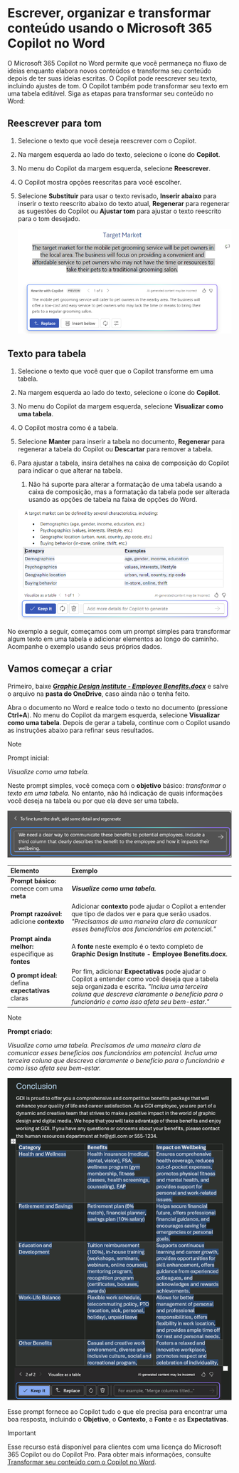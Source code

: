# Escrever, organizar e transformar conteúdo usando o Microsoft 365 Copilot no Word

O Microsoft 365 Copilot no Word permite que você permaneça no fluxo de ideias enquanto elabora novos conteúdos e transforma seu conteúdo depois de ter suas ideias escritas. O Copilot pode reescrever seu texto, incluindo ajustes de tom. O Copilot também pode transformar seu texto em uma tabela editável. Siga as etapas para transformar seu conteúdo no Word:

## Reescrever para tom

1. Selecione o texto que você deseja reescrever com o Copilot.

1. Na margem esquerda ao lado do texto, selecione o ícone do **Copilot**.

1. No menu do Copilot da margem esquerda, selecione **Reescrever**.

1. O Copilot mostra opções reescritas para você escolher.

1. Selecione **Substituir** para usar o texto revisado, **Inserir abaixo** para inserir o texto reescrito abaixo do texto atual, **Regenerar** para regenerar as sugestões do Copilot ou **Ajustar tom** para ajustar o texto reescrito para o tom desejado.

    ![Captura de tela do Copilot no Word com sugestões e opções de reescrita de texto.](../media/edit_copilot-rewrite-word.png)

## Texto para tabela

1. Selecione o texto que você quer que o Copilot transforme em uma tabela.

1. Na margem esquerda ao lado do texto, selecione o ícone do **Copilot**.

1. No menu do Copilot da margem esquerda, selecione **Visualizar como uma tabela**.

1. O Copilot mostra como é a tabela.

1. Selecione **Manter** para inserir a tabela no documento, **Regenerar** para regenerar a tabela do Copilot ou **Descartar** para remover a tabela.

1. Para ajustar a tabela, insira detalhes na caixa de composição do Copilot para indicar o que alterar na tabela.

    1. Não há suporte para alterar a formatação de uma tabela usando a caixa de composição, mas a formatação da tabela pode ser alterada usando as opções de tabela na faixa de opções do Word.

    ![Captura de tela do Copilot no Word mostrando o recurso de texto para tabela.](../media/edit_copilot-visualize-table-word.png)

No exemplo a seguir, começamos com um prompt simples para transformar algum texto em uma tabela e adicionar elementos ao longo do caminho. Acompanhe o exemplo usando seus próprios dados.

## Vamos começar a criar

Primeiro, baixe **_[Graphic Design Institute - Employee Benefits.docx](https://go.microsoft.com/fwlink/?linkid=2268825)_** e salve o arquivo na **pasta do OneDrive**, caso ainda não o tenha feito.

Abra o documento no Word e realce todo o texto no documento (pressione **Ctrl+A**). No menu do Copilot da margem esquerda, selecione **Visualizar como uma tabela**. Depois de gerar a tabela, continue com o Copilot usando as instruções abaixo para refinar seus resultados.

> [!NOTE]
> Prompt inicial:
>
> _Visualize como uma tabela._

Neste prompt simples, você começa com o **objetivo** básico: _transformar o texto em uma tabela._ No entanto, não há indicação de quais informações você deseja na tabela ou por que ela deve ser uma tabela.

![Faça uma captura de tela do Copilot no Word trabalhando na transformação de texto em tabela.](../media/edit_copilot-visualize-table-word-example.png)

| Elemento | Exemplo |
| :------ | :------- |
| **Prompt básico:** comece com uma **meta** | **_Visualize como uma tabela._** |
| **Prompt razoável:** adicione **contexto** | Adicionar **contexto** pode ajudar o Copilot a entender que tipo de dados ver e para que serão usados. _"Precisamos de uma maneira clara de comunicar esses benefícios aos funcionários em potencial."_ |
| **Prompt ainda melhor:** especifique as **fontes** | A **fonte** neste exemplo é o texto completo de **Graphic Design Institute - Employee Benefits.docx**. |
| **O prompt ideal:** defina **expectativas** claras | Por fim, adicionar **Expectativas** pode ajudar o Copilot a entender como você deseja que a tabela seja organizada e escrita. _"Inclua uma terceira coluna que descreva claramente o benefício para o funcionário e como isso afeta seu bem-estar."_ |

> [!NOTE]
> **Prompt criado**:
>
> _Visualize como uma tabela. Precisamos de uma maneira clara de comunicar esses benefícios aos funcionários em potencial. Inclua uma terceira coluna que descreva claramente o benefício para o funcionário e como isso afeta seu bem-estar._

![Faça uma captura de tela dos resultados do prompt criado no documento de exemplo usando o Copilot no Word.](../media/edit_copilot-visualize-table-word-results.png)

Esse prompt fornece ao Copilot tudo o que ele precisa para encontrar uma boa resposta, incluindo o **Objetivo**, o **Contexto**, a **Fonte** e as **Expectativas**.

> [!IMPORTANT]
> Esse recurso está disponível para clientes com uma licença do Microsoft 365 Copilot ou do Copilot Pro. Para obter mais informações, consulte [Transformar seu conteúdo com o Copilot no Word](https://support.microsoft.com/office/transform-your-content-with-copilot-in-word-923d9763-f896-4da7-8a3f-5b12c3bfc475).
